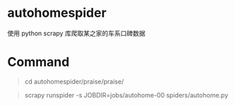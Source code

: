 # autohomespider
使用 python scrapy 库爬取某之家的车系口碑数据

# Command
> cd autohomespider/praise/praise/

> scrapy runspider -s JOBDIR=jobs/autohome-00 spiders/autohome.py

